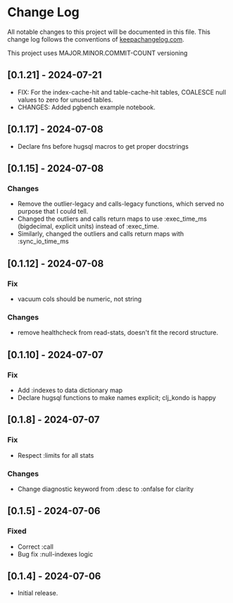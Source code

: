 # Change Log
All notable changes to this project will be documented in this file. 
This change log follows the conventions of [keepachangelog.com](http://keepachangelog.com/).

This project uses MAJOR.MINOR.COMMIT-COUNT versioning

## [0.1.21] - 2024-07-21

- FIX: For the index-cache-hit and table-cache-hit tables, COALESCE null values to zero for unused tables.
- CHANGES: Added pgbench example notebook.

## [0.1.17] - 2024-07-08

- Declare fns before hugsql macros to get proper docstrings

## [0.1.15] - 2024-07-08

### Changes

- Remove the outlier-legacy and calls-legacy functions, which served no purpose that I could tell.
- Changed the outliers and calls return maps to use :exec_time_ms (bigdecimal, explicit units) instead of :exec_time.
- Similarly, changed the outliers and calls return maps with :sync_io_time_ms

## [0.1.12] - 2024-07-08

### Fix

- vacuum cols should be numeric, not string

### Changes

- remove healthcheck from read-stats, doesn't fit the record structure.

## [0.1.10] - 2024-07-07

### Fix

- Add :indexes to data dictionary map
- Declare hugsql functions to make names explicit; clj_kondo is happy

## [0.1.8] - 2024-07-07

### Fix

- Respect :limits for all stats

### Changes

- Change diagnostic keyword from :desc to :onfalse for clarity

## [0.1.5] - 2024-07-06

### Fixed

- Correct :call
- Bug fix :null-indexes logic

## [0.1.4] - 2024-07-06

- Initial release.

